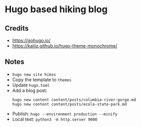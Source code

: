 # Hugo based hiking blog

## Credits

* https://gohugo.io/
* https://kaiiiz.github.io/hugo-theme-monochrome/

## Notes

* `hugo new site hikes`
* Copy the template to `themes`
* Update `hugo.toml`
* Add a blog post:
  ```
  hugo new content content/posts/columbia-river-gorge.md
  hugo new content content/posts/ecola-state-park.md
  ```
* Publish: `hugo --environment production --minify`
* Local test: `python3 -m http.server 9000`
